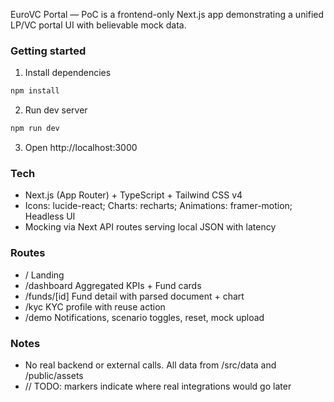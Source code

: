 EuroVC Portal — PoC is a frontend-only Next.js app demonstrating a unified LP/VC portal UI with believable mock data.

### Getting started

1. Install dependencies
```bash
npm install
```
2. Run dev server
```bash
npm run dev
```
3. Open http://localhost:3000

### Tech
- Next.js (App Router) + TypeScript + Tailwind CSS v4
- Icons: lucide-react; Charts: recharts; Animations: framer-motion; Headless UI
- Mocking via Next API routes serving local JSON with latency

### Routes
- /            Landing
- /dashboard   Aggregated KPIs + Fund cards
- /funds/[id]  Fund detail with parsed document + chart
- /kyc         KYC profile with reuse action
- /demo        Notifications, scenario toggles, reset, mock upload

### Notes
- No real backend or external calls. All data from /src/data and /public/assets
- // TODO: markers indicate where real integrations would go later
